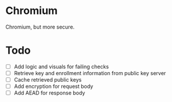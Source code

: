 # Chromium

Chromium, but more secure.

# Todo

- [ ] Add logic and visuals for failing checks
- [ ] Retrieve key and enrollment information from public key server
- [ ] Cache retrieved public keys
- [ ] Add encryption for request body
- [ ] Add AEAD for response body
